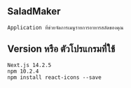 ## SaladMaker
    Application ที่ข่วยจัดการเมนูรายการอาหารสลัดของคุณ

## Version หรือ ตัวโปรแกรมที่ใช้ 
    Next.js 14.2.5
    npm 10.2.4
    npm install react-icons --save
 


